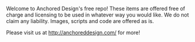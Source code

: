 Welcome to Anchored Design's free repo!  These items are offered free of charge and licensing to be used in whatever way you would like.  We do not claim any liability. Images, scripts and code are offered as is. 

Please visit us at http://anchoreddesign.com/ for more! 
